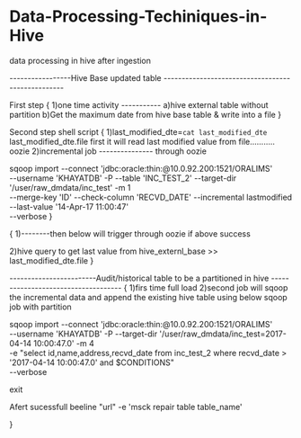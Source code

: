 # Data-Processing-Techiniques-in-Hive
data processing in hive after ingestion



-----------------Hive Base updated table --------------------------------------------------

First step
{
1)one time activity -----------
a)hive  external table without partition
b)Get the maximum date from hive base table & write into a file
}

Second step shell script
{
1)last_modified_dte=`cat last_modified_dte` last_modified_dte.file first it will read last modified value from file........... oozie
2)incremental job --------------- through oozie

sqoop import --connect 'jdbc:oracle:thin:@10.0.92.200:1521/ORALIMS' \
 --username 'KHAYATDB' -P --table 'INC_TEST_2' --target-dir '/user/raw_dmdata/inc_test' -m 1 \
 --merge-key 'ID' --check-column 'RECVD_DATE' --incremental lastmodified --last-value '14-Apr-17 11:00:47' \
 --verbose
}


{ 
1)--------then below will trigger through oozie if above success

2)hive query to get last value from hive_externl_base >> last_modified_dte.file
}


------------------------Audit/historical table to be a partitioned in hive ------------------------------------
{
1)firs time full load 
2)second job will sqoop the incremental data and append the existing hive table using below sqoop job with partition

sqoop import --connect 'jdbc:oracle:thin:@10.0.92.200:1521/ORALIMS' \
 --username 'KHAYATDB' -P  --target-dir '/user/raw_dmdata/inc_test=2017-04-14 10:00:47.0' -m 4  \
-e "select id,name,address,recvd_date from inc_test_2 where recvd_date > '2017-04-14 10:00:47.0' and \$CONDITIONS" \
 --verbose

exit

Afert sucessfull 
beeline "url" -e 'msck repair table table_name'
 
}
